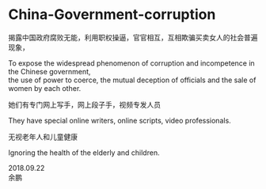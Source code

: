 # China-Government-corruption

揭露中国政府腐败无能，利用职权操逼，官官相互，互相欺骗买卖女人的社会普遍现象，


To expose the widespread phenomenon of corruption and incompetence in the Chinese government,    </br>
the use of power to coerce, the mutual deception of officials and the sale of women by each other.  </br>

她们有专门网上写手，网上段子手，视频专发人员  </br>

They have special online writers, online scripts, video professionals.</br>

无视老年人和儿童健康 </br>

Ignoring the health of the elderly and children. </br>




2018.09.22 </br>
余鹏 </br>
